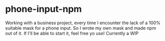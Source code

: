 # phone-input-npm
Working with a business project, every time I encounter the lack of a 100% suitable mask for a phone input. So I wrote my own mask and made npm out of it. If I'll be able to start it, feel free yo use! Currently a WIP
